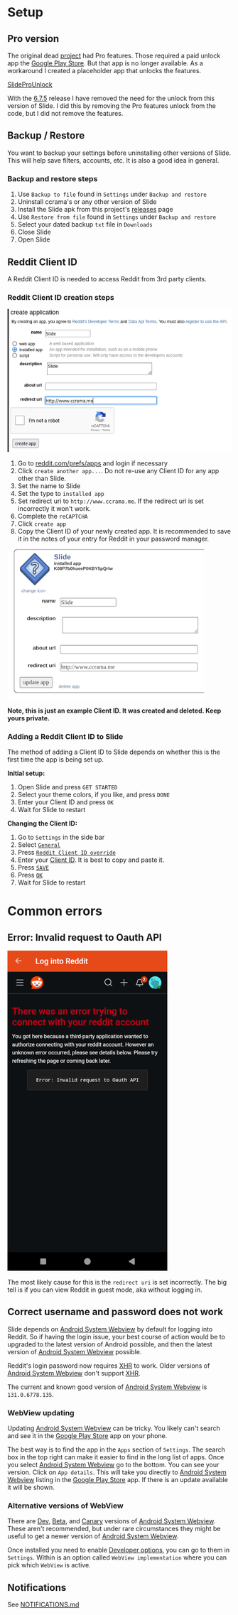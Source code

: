 # Setup
## Pro version
The original dead [project](https://github.com/Haptic-Apps/Slide) had Pro
features. Those required a paid unlock app the
[Google Play Store](https://play.google.com/store/games). But that app is no
longer available. As a workaround I created a placeholder app that unlocks the
features.

[SlideProUnlock](https://github.com/edgan/SlideProUnlock)

With the [6.7.5](https://github.com/edgan/Slide/tree/6.7.5) release I have
removed the need for the unlock from this version of Slide. I did this by
removing the Pro features unlock from the code, but I did not remove the
features.

## Backup / Restore
You want to backup your settings before uninstalling other versions of Slide.
This will help save filters, accounts, etc. It is also a good idea in general.

### Backup and restore steps
1. Use `Backup to file` found in `Settings` under `Backup and restore`
2. Uninstall ccrama's or any other version of Slide
3. Install the Slide apk from this project's
[releases](https://github.com/edgan/Slide/releases) page
4. Use `Restore from file` found in `Settings` under `Backup and restore`
5. Select your dated backup `txt` file in `Downloads`
6. Close Slide
7. Open Slide

## Reddit Client ID
A Reddit Client ID is needed to access Reddit from 3rd party clients.

### Reddit Client ID creation steps
![Create application](/screenshots/create_application.png)

1. Go to [reddit.com/prefs/apps](https://www.reddit.com/prefs/apps) and login if
necessary
2. Click `create another app...`. Do not re-use any Client ID for any app other
than Slide.
3. Set the name to Slide
4. Set the type to `installed app`
5. Set redirect uri to `http://www.ccrama.me`. If the redirect uri is set
incorrectly it won't work.
6. Complete the `reCAPTCHA`
7. Click `create app`
8. Copy the Client ID of your newly created app. It is recommended to save it
in the notes of your entry for Reddit in your password manager.

![Client ID](/screenshots/client_id.png)

**Note, this is just an example Client ID. It was created and deleted. Keep
yours private.**

### Adding a Reddit Client ID to Slide
The method of adding a Client ID to Slide depends on whether this is the
first time the app is being set up.

**Initial setup:**
1. Open Slide and press `GET STARTED`
2. Select your theme colors, if you like, and press `DONE`
3. Enter your Client ID and press `OK`
4. Wait for Slide to restart

**Changing the Client ID:**
1. Go to `Settings` in the side bar
1. Select [`General`](/screenshots/settings.png)
2. Press [`Reddit Client ID override`](screenshots/enter_client_id_override.png)
3. Enter your [Client ID](screenshots/pre-saved_client_id_override.png). It is
best to copy and paste it.
4. Press [`SAVE`](screenshots/pre-saved_client_id_override.png)
5. Press [`OK`](screenshots/post-saved_client_id_override.png)
6. Wait for Slide to restart

# Common errors
## Error: Invalid request to Oauth API
![Oauth error](/screenshots/oauth_error.png)

The most likely cause for this is the `redirect uri` is set incorrectly. The
big tell is if you can view Reddit in guest mode, aka without logging in.

## Correct username and password does not work
Slide depends on
[Android System Webview](https://play.google.com/store/apps/details?id=com.google.android.webview)
by default for logging into Reddit. So if having the login issue, your best
course of action would be to upgraded to the latest version of Android
possible, and then the latest version of
[Android System Webview](https://play.google.com/store/apps/details?id=com.google.android.webview)
possible.

Reddit's login password now requires
[XHR](https://en.wikipedia.org/wiki/XMLHttpRequest) to work. Older versions of
[Android System Webview](https://play.google.com/store/apps/details?id=com.google.android.webview)
don't support [XHR](https://en.wikipedia.org/wiki/XMLHttpRequest).

The current and known good version of
[Android System Webview](https://play.google.com/store/apps/details?id=com.google.android.webview)
is `131.0.6778.135`.

### WebView updating
Updating
[Android System Webview](https://play.google.com/store/apps/details?id=com.google.android.webview)
can be tricky. You likely can't search and see it in the
[Google Play Store](https://play.google.com/store/games) app on your phone.

The best way is to find the app in the `Apps` section of `Settings`. The search
box in the top right can make it easier to find in the long list of apps. Once
you select
[Android System Webview](https://play.google.com/store/apps/details?id=com.google.android.webview)
go to the bottom. You can see your version. Click on `App details`. This will
take you directly to
[Android System Webview](https://play.google.com/store/apps/details?id=com.google.android.webview)
listing in the [Google Play Store](https://play.google.com/store/games) app. If
there is an update available it will be shown.

### Alternative versions of WebView
There are
[Dev](https://play.google.com/store/apps/details?id=com.google.android.webview.dev),
[Beta](https://play.google.com/store/apps/details?id=com.google.android.webview.beta),
and
[Canary](https://play.google.com/store/apps/details?id=com.google.android.webview.canary)
versions of
[Android System Webview](https://play.google.com/store/apps/details?id=com.google.android.webview).
These aren't recommended, but under rare circumstances they might be useful to
get a newer version of
[Android System Webview](https://play.google.com/store/apps/details?id=com.google.android.webview).

Once installed you need to enable
[Developer options](https://developer.android.com/studio/debug/dev-options),
you can go to them in `Settings`. Within is an option called
`WebView implementation` where you can pick which `WebView` is active.

## Notifications
See [NOTIFICATIONS.md](/NOTIFICATIONS.md)
